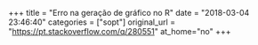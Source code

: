 +++
title = "Erro na geração de gráfico no R"
date = "2018-03-04 23:46:40"
categories = ["sopt"]
original_url = "https://pt.stackoverflow.com/q/280551"
at_home="no"
+++

